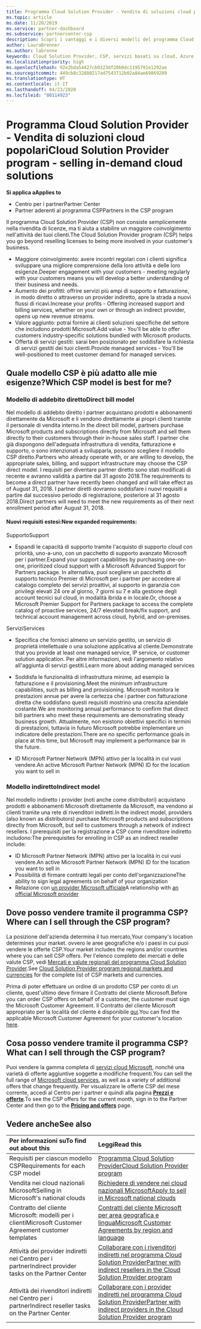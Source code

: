 ```yaml
---
title: Programma Cloud Solution Provider - Vendita di soluzioni cloud popolari | Centro per i partner
ms.topic: article
ms.date: 11/20/2019
ms.service: partner-dashboard
ms.subservice: partnercenter-csp
description: Scopri i vantaggi e i diversi modelli del programma Cloud Solution Provider per favorire la crescita aziendale con nuovi clienti e nuove competenze.
author: LauraBrenner
ms.author: labrenne
keywords: Cloud Solution Provider, CSP, servizi basati su cloud, Azure, Office 365, Dynamics, partner CSP, vendere in CSP, partner diretto, partner CSP diretto, rivenditore CSP indiretto, CSP diretto, CSP indiretto, modello diretto, modello indiretto, rivenditore indiretto, provider indiretto, provider, server di distribuzione, programma Cloud Solution Provider
ms.localizationpriority: high
ms.openlocfilehash: 92e2bda54427cb0323df20b0dc1195791e1292ae
ms.sourcegitcommit: 449cb8c32880217ad7543712b02a84ae69869289
ms.translationtype: HT
ms.contentlocale: it-IT
ms.lasthandoff: 04/23/2020
ms.locfileid: "80114923"
---
```

# <a name="cloud-solution-provider-program---selling-in-demand-cloud-solutions"></a><span data-ttu-id="cc56d-104">Programma Cloud Solution Provider - Vendita di soluzioni cloud popolari</span><span class="sxs-lookup"><span data-stu-id="cc56d-104">Cloud Solution Provider program - selling in-demand cloud solutions</span></span> 

<span data-ttu-id="cc56d-105">**Si applica a**</span><span class="sxs-lookup"><span data-stu-id="cc56d-105">**Applies to**</span></span>

- <span data-ttu-id="cc56d-106">Centro per i partner</span><span class="sxs-lookup"><span data-stu-id="cc56d-106">Partner Center</span></span>
- <span data-ttu-id="cc56d-107">Partner aderenti al programma CSP</span><span class="sxs-lookup"><span data-stu-id="cc56d-107">Partners in the CSP program</span></span>

<span data-ttu-id="cc56d-108">Il programma Cloud Solution Provider (CSP) non consiste semplicemente nella rivendita di licenze, ma ti aiuta a stabilire un maggiore coinvolgimento nell'attività dei tuoi clienti.</span><span class="sxs-lookup"><span data-stu-id="cc56d-108">The Cloud Solution Provider program (CSP) helps you go beyond reselling licenses to being more involved in your customer's business.</span></span>
 
- <span data-ttu-id="cc56d-109">Maggiore coinvolgimento: avere incontri regolari con i clienti significa sviluppare una migliore comprensione della loro attività e delle loro esigenze.</span><span class="sxs-lookup"><span data-stu-id="cc56d-109">Deeper engagement with your customers - meeting regularly with your customers means you will develop a better understanding of their business and needs.</span></span>
- <span data-ttu-id="cc56d-110">Aumento dei profitti: offrire servizi più ampi di supporto e fatturazione, in modo diretto o attraverso un provider indiretto, apre la strada a nuovi flussi di ricavi.</span><span class="sxs-lookup"><span data-stu-id="cc56d-110">Increase your profits - Offering increased support and billing services, whether on your own or through an indirect provider, opens up new revenue streams.</span></span>  
- <span data-ttu-id="cc56d-111">Valore aggiunto: potrai fornire ai clienti soluzioni specifiche del settore che includono prodotti Microsoft.</span><span class="sxs-lookup"><span data-stu-id="cc56d-111">Add value - You'll be able to offer customers industry-specific solutions bundled with Microsoft products.</span></span>
- <span data-ttu-id="cc56d-112">Offerta di servizi gestiti: sarai ben posizionato per soddisfare la richiesta di servizi gestiti dei tuoi clienti.</span><span class="sxs-lookup"><span data-stu-id="cc56d-112">Provide managed services - You'll be well-positioned to meet customer demand for managed services.</span></span> 

## <a name="which-csp-model-is-best-for-me"></a><span data-ttu-id="cc56d-113">Quale modello CSP è più adatto alle mie esigenze?</span><span class="sxs-lookup"><span data-stu-id="cc56d-113">Which CSP model is best for me?</span></span>

### <a name="direct-bill-model"></a><span data-ttu-id="cc56d-114">Modello di addebito diretto</span><span class="sxs-lookup"><span data-stu-id="cc56d-114">Direct bill model</span></span>

 <span data-ttu-id="cc56d-115">Nel modello di addebito diretto i partner acquistano prodotti e abbonamenti direttamente da Microsoft e li vendono direttamente ai propri clienti tramite il personale di vendita interno.</span><span class="sxs-lookup"><span data-stu-id="cc56d-115">In the direct bill model, partners purchase Microsoft products and subscriptions directly from Microsoft and sell them directly to their customers through their in-house sales staff.</span></span> <span data-ttu-id="cc56d-116">I partner che già dispongono dell'adeguata infrastruttura di vendita, fatturazione e supporto, o sono intenzionati a svilupparla, possono scegliere il modello CSP diretto.</span><span class="sxs-lookup"><span data-stu-id="cc56d-116">Partners who already operate with, or are willing to develop, the appropriate sales, billing, and support infrastructure may choose the CSP direct model.</span></span> <span data-ttu-id="cc56d-117">I requisiti per diventare partner diretto sono stati modificati di recente e avranno validità a partire dal 31 agosto 2018.</span><span class="sxs-lookup"><span data-stu-id="cc56d-117">The requirements to become a direct partner have recently been changed and will take effect as of August 31, 2018.</span></span> <span data-ttu-id="cc56d-118">I partner diretti dovranno soddisfare i nuovi requisiti a partire dal successivo periodo di registrazione, posteriore al 31 agosto 2018.</span><span class="sxs-lookup"><span data-stu-id="cc56d-118">Direct partners will need to meet the new requirements as of their next enrollment period after August 31, 2018.</span></span>


#### <a name="new-expanded-requirements"></a><span data-ttu-id="cc56d-119">Nuovi requisiti estesi:</span><span class="sxs-lookup"><span data-stu-id="cc56d-119">New expanded requirements:</span></span>

<span data-ttu-id="cc56d-120">Supporto</span><span class="sxs-lookup"><span data-stu-id="cc56d-120">Support</span></span>
- <span data-ttu-id="cc56d-121">Espandi le capacità di supporto tramite l'acquisto di supporto cloud con priorità, uno-a-uno, con un pacchetto di supporto avanzato Microsoft per i partner.</span><span class="sxs-lookup"><span data-stu-id="cc56d-121">Expand your support capabilities by purchasing one-on-one, prioritized cloud support with a Microsoft Advanced Support for Partners package.</span></span> <span data-ttu-id="cc56d-122">In alternativa, puoi scegliere un pacchetto di supporto tecnico Premier di Microsoft per i partner per accedere al catalogo completo dei servizi proattivi, al supporto in garanzia con privilegi elevati 24 ore al giorno, 7 giorni su 7 e alla gestione degli account tecnici sul cloud, in modalità ibrida e in locale.</span><span class="sxs-lookup"><span data-stu-id="cc56d-122">Or, choose a Microsoft Premier Support for Partners package to access the complete catalog of proactive services, 24/7 elevated break/fix support, and technical account management across cloud, hybrid, and on-premises.</span></span> 

<span data-ttu-id="cc56d-123">Servizi</span><span class="sxs-lookup"><span data-stu-id="cc56d-123">Services</span></span>

- <span data-ttu-id="cc56d-124">Specifica che fornisci almeno un servizio gestito, un servizio di proprietà intellettuale o una soluzione applicativa al cliente.</span><span class="sxs-lookup"><span data-stu-id="cc56d-124">Demonstrate that you provide at least one managed service, IP service, or customer solution application.</span></span> <span data-ttu-id="cc56d-125">Per altre informazioni, vedi l'argomento relativo all'aggiunta di servizi gestiti.</span><span class="sxs-lookup"><span data-stu-id="cc56d-125">Learn more about adding managed services</span></span>

- <span data-ttu-id="cc56d-126">Soddisfa le funzionalità di infrastruttura minime, ad esempio la fatturazione e il provisioning.</span><span class="sxs-lookup"><span data-stu-id="cc56d-126">Meet the minimum infrastructure capabilities, such as billing and provisioning.</span></span>
<span data-ttu-id="cc56d-127">Microsoft monitora le prestazioni annue per avere la certezza che i partner con fatturazione diretta che soddisfano questi requisiti mostrino una crescita aziendale costante.</span><span class="sxs-lookup"><span data-stu-id="cc56d-127">We are monitoring annual performance to confirm that direct bill partners who meet these requirements are demonstrating steady business growth.</span></span> <span data-ttu-id="cc56d-128">Attualmente, non esistono obiettivi specifici in termini di prestazioni, tuttavia in futuro Microsoft potrebbe implementare un indicatore delle prestazioni.</span><span class="sxs-lookup"><span data-stu-id="cc56d-128">There are no specific performance goals in place at this time, but Microsoft may implement a performance bar in the future.</span></span> 

- <span data-ttu-id="cc56d-129">ID Microsoft Partner Network (MPN) attivo per la località in cui vuoi vendere.</span><span class="sxs-lookup"><span data-stu-id="cc56d-129">An active Microsoft Partner Network (MPN) ID for the location you want to sell in</span></span>


### <a name="indirect-model"></a><span data-ttu-id="cc56d-130">Modello indiretto</span><span class="sxs-lookup"><span data-stu-id="cc56d-130">Indirect model</span></span>

<span data-ttu-id="cc56d-131">Nel modello indiretto i provider (noti anche come distributori) acquistano prodotti e abbonamenti Microsoft direttamente da Microsoft, ma vendono ai clienti tramite una rete di rivenditori indiretti.</span><span class="sxs-lookup"><span data-stu-id="cc56d-131">In the indirect model, providers (also known as distributors) purchase Microsoft products and subscriptions directly from Microsoft, but sell to customers through a network of indirect resellers.</span></span> <span data-ttu-id="cc56d-132">I prerequisiti per la registrazione a CSP come rivenditore indiretto includono:</span><span class="sxs-lookup"><span data-stu-id="cc56d-132">The prerequisites for enrolling in CSP as an indirect reseller include:</span></span>

- <span data-ttu-id="cc56d-133">ID Microsoft Partner Network (MPN) attivo per la località in cui vuoi vendere.</span><span class="sxs-lookup"><span data-stu-id="cc56d-133">An active Microsoft Partner Network (MPN) ID for the location you want to sell in</span></span>
- <span data-ttu-id="cc56d-134">Possibilità di firmare contratti legali per conto dell'organizzazione</span><span class="sxs-lookup"><span data-stu-id="cc56d-134">The ability to sign legal agreements on behalf of your organization</span></span>
- <span data-ttu-id="cc56d-135">Relazione con [un provider Microsoft ufficiale](https://partnercenter.microsoft.com/partner/find-a-provider)</span><span class="sxs-lookup"><span data-stu-id="cc56d-135">A relationship with [an official Microsoft provider](https://partnercenter.microsoft.com/partner/find-a-provider)</span></span>


## <a name="where-can-i-sell-through-the-csp-program"></a><span data-ttu-id="cc56d-136">Dove posso vendere tramite il programma CSP?</span><span class="sxs-lookup"><span data-stu-id="cc56d-136">Where can I sell through the CSP program?</span></span>

<span data-ttu-id="cc56d-137">La posizione dell'azienda determina il tuo mercato,</span><span class="sxs-lookup"><span data-stu-id="cc56d-137">Your company's location determines your market.</span></span> <span data-ttu-id="cc56d-138">ovvero le aree geografiche e/o i paesi in cui puoi vendere le offerte CSP.</span><span class="sxs-lookup"><span data-stu-id="cc56d-138">Your market includes the regions and/or countries where you can sell CSP offers.</span></span> <span data-ttu-id="cc56d-139">Per l'elenco completo dei mercati e delle valute CSP, vedi [Mercati e valute regionali del programma Cloud Solution Provider](regional-authorization-overview.md).</span><span class="sxs-lookup"><span data-stu-id="cc56d-139">See [Cloud Solution Provider program regional markets and currencies](regional-authorization-overview.md) for the complete list of CSP markets and currencies.</span></span>

<span data-ttu-id="cc56d-140">Prima di poter effettuare un ordine di un prodotto CSP per conto di un cliente, quest'ultimo deve firmare il Contratto del cliente Microsoft.</span><span class="sxs-lookup"><span data-stu-id="cc56d-140">Before you can order CSP offers on behalf of a customer, the customer must sign the Microsoft Customer Agreement.</span></span> <span data-ttu-id="cc56d-141">Il Contratto del cliente Microsoft appropriato per la località del cliente è disponibile [qui](agreements.md).</span><span class="sxs-lookup"><span data-stu-id="cc56d-141">You can find the applicable Microsoft Customer Agreement for your customer's location [here](agreements.md).</span></span>  

## <a name="what-can-i-sell-through-the-csp-program"></a><span data-ttu-id="cc56d-142">Cosa posso vendere tramite il programma CSP?</span><span class="sxs-lookup"><span data-stu-id="cc56d-142">What can I sell through the CSP program?</span></span>

<span data-ttu-id="cc56d-143">Puoi vendere la gamma completa di [servizi cloud Microsoft](https://partner.microsoft.com/cloud-solution-provider/products-and-services), nonché una varietà di offerte aggiuntive soggette a modifiche frequenti.</span><span class="sxs-lookup"><span data-stu-id="cc56d-143">You can sell the full range of [Microsoft cloud services](https://partner.microsoft.com/cloud-solution-provider/products-and-services), as well as a variety of additional offers that change frequently.</span></span> <span data-ttu-id="cc56d-144">Per visualizzare le offerte CSP del mese corrente, accedi al Centro per i partner e quindi alla pagina [**Prezzi e offerte**](https://partnercenter.microsoft.com/pcv/sales).</span><span class="sxs-lookup"><span data-stu-id="cc56d-144">To see the CSP offers for the current month, sign in to the Partner Center and then go to the [**Pricing and offers**](https://partnercenter.microsoft.com/pcv/sales) page.</span></span>

## <a name="see-also"></a><span data-ttu-id="cc56d-145">Vedere anche</span><span class="sxs-lookup"><span data-stu-id="cc56d-145">See also</span></span> 


|<span data-ttu-id="cc56d-146">**Per informazioni su**</span><span class="sxs-lookup"><span data-stu-id="cc56d-146">**To find out about this**</span></span>   |<span data-ttu-id="cc56d-147">**Leggi**</span><span class="sxs-lookup"><span data-stu-id="cc56d-147">**Read this**</span></span>   |
|:---------------------------|:--------------------|
|<span data-ttu-id="cc56d-148">Requisiti per ciascun modello CSP</span><span class="sxs-lookup"><span data-stu-id="cc56d-148">Requirements for each CSP model</span></span>   | [<span data-ttu-id="cc56d-149">Programma Cloud Solution Provider</span><span class="sxs-lookup"><span data-stu-id="cc56d-149">Cloud Solution Provider program</span></span>](https://partnercenter.microsoft.com/partner/cloud-solution-provider)|
|<span data-ttu-id="cc56d-150">Vendita nei cloud nazionali Microsoft</span><span class="sxs-lookup"><span data-stu-id="cc56d-150">Selling in Microsoft's national clouds</span></span>   | [<span data-ttu-id="cc56d-151">Richiedere di vendere nei cloud nazionali Microsoft</span><span class="sxs-lookup"><span data-stu-id="cc56d-151">Apply to sell in Microsoft national clouds</span></span>](csp-national-clouds-overview.md)|
|<span data-ttu-id="cc56d-152">Contratto del cliente Microsoft: modelli per i clienti</span><span class="sxs-lookup"><span data-stu-id="cc56d-152">Microsoft Customer Agreement customer templates</span></span>   |[<span data-ttu-id="cc56d-153">Contratti del cliente Microsoft per area geografica e lingua</span><span class="sxs-lookup"><span data-stu-id="cc56d-153">Microsoft Customer Agreements by region and language</span></span>](agreements.md)|
|<span data-ttu-id="cc56d-154">Attività dei provider indiretti nel Centro per i partner</span><span class="sxs-lookup"><span data-stu-id="cc56d-154">Indirect provider tasks on the Partner Center</span></span>  |[<span data-ttu-id="cc56d-155">Collaborare con i rivenditori indiretti nel programma Cloud Solution Provider</span><span class="sxs-lookup"><span data-stu-id="cc56d-155">Partner with indirect resellers in the Cloud Solution Provider program</span></span>](indirect-provider-tasks-in-partner-center.md)|
|<span data-ttu-id="cc56d-156">Attività dei rivenditori indiretti nel Centro per i partner</span><span class="sxs-lookup"><span data-stu-id="cc56d-156">Indirect reseller tasks on the Partner Center</span></span>   |[<span data-ttu-id="cc56d-157">Collaborare con i provider indiretti nel programma Cloud Solution Provider</span><span class="sxs-lookup"><span data-stu-id="cc56d-157">Partner with indirect providers in the Cloud Solution Provider program</span></span>](indirect-reseller-tasks-in-partner-center.md)|
